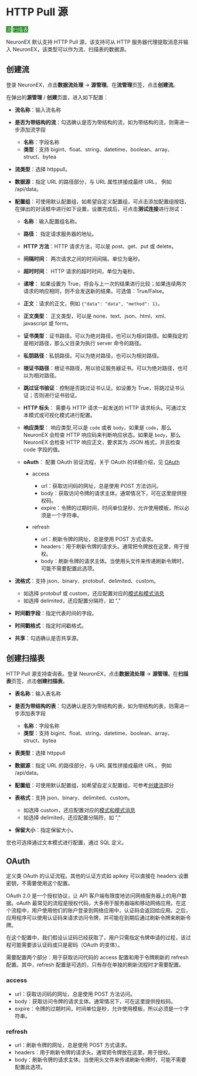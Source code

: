 # HTTP Pull 源

<span style="background:green;color:white;">流</span>        <span style="background:green;color:white">扫描表</span>

NeuronEX 默认支持 HTTP Pull 源，该支持可从 HTTP 服务器代理提取消息并输入 NeuronEX，该类型可以作为流、扫描表的数据源。

## 创建流

登录 NeuronEX，点击**数据流处理** -> **源管理**。在**流管理**页签，点击**创建流**。

在弹出的**源管理** / **创建**页面，进入如下配置：

- **流名称**：输入流名称
- **是否为带结构的流**：勾选确认是否为带结构的流，如为带结构的流，则需进一步添加流字段

  - **名称**：字段名称
  - **类型**：支持 bigint、float、string、datetime、boolean、array、struct、bytea
- **流类型**：选择 httppull。
- **数据源**：指定 URL 的路径部分，与 URL 属性拼接成最终 URL， 例如 /api/data。
- **配置组**：可使用默认配置组，如希望自定义配置组，可点击添加配置组按钮，在弹出的对话框中进行如下设置，设置完成后，可点击**测试连接**进行测试：

  - **名称**：输入配置组名称。

  - **路径**： 指定请求服务器的地址。

  - **HTTP 方法**：HTTP 请求方法，可以是 post、get、put 或 delete。

  - **间隔时间**： 两次请求之间的时间间隔，单位为毫秒。

  - **超时时间**： HTTP 请求的超时时间，单位为毫秒。

  - **递增**： 如果设置为 True，将会与上一次的结果进行比较；如果连续两次请求的响应相同，则不会发送新的结果。可选值：True/False。

  - **正文**：请求的正文，例如 `{"data": "data", "method": 1}`。

  - **正文类型**： 正文类型，可以是 none、text、json、html、xml、javascript 或 form。

  - **证书类型**：证书路径。可以为绝对路径，也可以为相对路径。如果指定的是相对路径，那么父目录为执行 server 命令的路径。

  - **私钥路径**：私钥路径。可以为绝对路径，也可以为相对路径。

  - **根证书路径**：根证书路径，用以验证服务器证书。可以为绝对路径，也可以为相对路径。

  - **跳过证书验证**：控制是否跳过证书认证。如设置为 True，将跳过证书认证；否则进行证书验证。

  - **HTTP 标头**： 需要与 HTTP 请求一起发送的 HTTP 请求标头。可通过文本模式或可视化模式进行配置。

  - **响应类型**： 响应类型,可以是 `code` 或者 `body`，如果是 `code`，那么 NeuronEX 会检查 HTTP 响应码来判断响应状态。如果是 `body`，那么 NeuronEX 会检查 HTTP 响应正文，要求其为 JSON 格式，并且检查 code 字段的值。

  - **oAuth**： 配置 OAuth 验证流程，关于 OAuth 的详细介绍，见 [OAuth](#oauth)

    - access
      - url：获取访问码的网址，总是使用 POST 方法访问。
      - body：获取访问令牌的请求主体。通常情况下，可在这里提供授权码。
      - expire：令牌的过期时间，时间单位是秒，允许使用模板，所以必须是一个字符串。

    - refresh
      - url：刷新令牌的网址，总是使用 POST 方式请求。
      - headers：用于刷新令牌的请求头。通常把令牌放在这里，用于授权。
      - body：刷新令牌的请求主体。当使用头文件来传递刷新令牌时，可能不需要配置此选项。
- **流格式**：支持 json、binary、protobuf、delimited、custom。
  - 如选择 protobuf 或 custom，还应配置对应的[模式和模式消息](./config.md#模式)
  - 如选择 delimited，还应配置分隔符，如 ","

- **时间戳字段**：指定代表时间的字段。
- **时间戳格式**：指定时间戳格式。
- **共享**：勾选确认是否共享源。

## 创建扫描表

HTTP Pull 源支持查询表。登录 NeuronEX，点击**数据流处理** -> **源管理**。在**扫描表**页签，点击**创建扫描表**。

- **表名称**：输入表名称
- **是否为带结构的表**：勾选确认是否为带结构的表，如为带结构的表，则需进一步添加表字段
  - **名称**：字段名称
  - **类型**：支持 bigint、float、string、datetime、boolean、array、struct、bytea
- **表类型**：选择 httppull
- **数据源**：指定 URL 的路径部分，与 URL 属性拼接成最终 URL， 例如 /api/data。
- **配置组**：可使用默认配置组，如希望自定义配置组，可参考[创建流](#创建流)部分
- **表格式**：支持 json、binary、delimited、custom。
  - 如选择 custom，还应配置对应的[模式和模式消息](./config.md#模式)
  - 如选择 delimited，还应配置分隔符，如 ","

- **保留大小**：指定保留大小。

您也可选择通过文本模式进行配置，通过 SQL 定义。

## OAuth

定义类 OAuth 的认证流程。其他的认证方式如 apikey 可以直接在 headers 设置密钥，不需要使用这个配置。

OAuth 2.0 是一个授权协议，让 API 客户端有限度地访问网络服务器上的用户数据。oAuth 最常见的流程是授权代码，大多用于服务器端和移动网络应用。在这个流程中，用户使用他们的账户登录到网络应用中，认证码会返回给应用。之后，应用程序可以使用认证码来请求访问令牌，并可能在到期后通过刷新令牌来刷新令牌。

在这个配置中，我们假设认证码已经获取了，用户只需指定令牌申请的过程，该过程可能需要该认证码或只是密码（OAuth 的变体）。

需要配置两个部分：用于获取访问代码的 access 配置和用于令牌刷新的 refresh 配置。其中，refresh 配置是可选的，只有存在单独的刷新流程时才需要配置。

### access

- url：获取访问码的网址，总是使用 POST 方法访问。
- body：获取访问令牌的请求主体。通常情况下，可在这里提供授权码。
- expire：令牌的过期时间，时间单位是秒，允许使用模板，所以必须是一个字符串。

### refresh

- url：刷新令牌的网址，总是使用 POST 方式请求。
- headers：用于刷新令牌的请求头。通常把令牌放在这里，用于授权。
- body：刷新令牌的请求主体。当使用头文件来传递刷新令牌时，可能不需要配置此选项。



